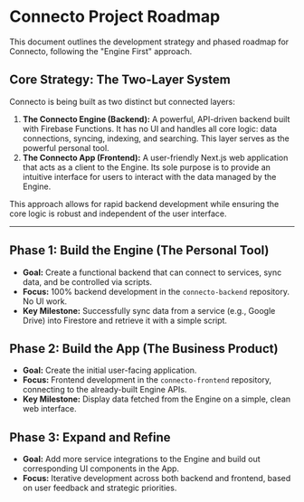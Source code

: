 # Connecto Project Roadmap

This document outlines the development strategy and phased roadmap for Connecto, following the "Engine First" approach.

## Core Strategy: The Two-Layer System

Connecto is being built as two distinct but connected layers:

1.  **The Connecto Engine (Backend):** A powerful, API-driven backend built with Firebase Functions. It has no UI and handles all core logic: data connections, syncing, indexing, and searching. This layer serves as the powerful personal tool.
2.  **The Connecto App (Frontend):** A user-friendly Next.js web application that acts as a client to the Engine. Its sole purpose is to provide an intuitive interface for users to interact with the data managed by the Engine.

This approach allows for rapid backend development while ensuring the core logic is robust and independent of the user interface.

---

## Phase 1: Build the Engine (The Personal Tool)

* **Goal:** Create a functional backend that can connect to services, sync data, and be controlled via scripts.
* **Focus:** 100% backend development in the `connecto-backend` repository. No UI work.
* **Key Milestone:** Successfully sync data from a service (e.g., Google Drive) into Firestore and retrieve it with a simple script.

## Phase 2: Build the App (The Business Product)

* **Goal:** Create the initial user-facing application.
* **Focus:** Frontend development in the `connecto-frontend` repository, connecting to the already-built Engine APIs.
* **Key Milestone:** Display data fetched from the Engine on a simple, clean web interface.

## Phase 3: Expand and Refine

* **Goal:** Add more service integrations to the Engine and build out corresponding UI components in the App.
* **Focus:** Iterative development across both backend and frontend, based on user feedback and strategic priorities.
